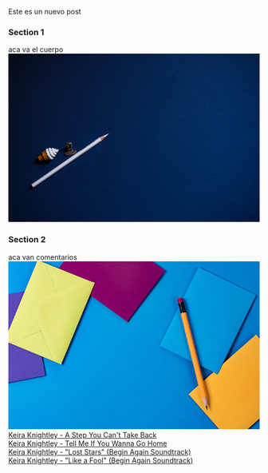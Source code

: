 Este es un nuevo post
### Section 1
aca va el cuerpo
![mundo2](/images/portfolio-2.jpg)
### Section 2
aca van comentarios
![mundo1](/images/portfolio-1.jpg)
<a href="https://www.youtube.com/watch?v=sduYNx92_go" target="_blank">Keira Knightley - A Step You Can't Take Back</a>
<br>
<a href="https://www.youtube.com/watch?v=3euj8m2_pug" target="_blank">Keira Knightley - Tell Me If You Wanna Go Home</a>
<br>
<a href="https://www.youtube.com/watch?v=sLTRSakuugs" target="_blank">Keira Knightley - "Lost Stars" (Begin Again Soundtrack)</a>
<br>
<a href="https://www.youtube.com/watch?v=zOdN-OJ9SWA" target="_blank">Keira Knightley - "Like a Fool" (Begin Again Soundtrack)</a>
